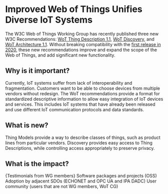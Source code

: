 # Improved Web of Things Unifies Diverse IoT Systems

The W3C Web of Things Working Group has recently published three new W3C Recommendations: 
[WoT Thing Description 1.1](https://www.w3.org/TR/wot-thing-description11/), 
[WoT Discovery](https://www.w3.org/TR/wot-discovery/), 
and 
[WoT Architecture 1.1](https://www.w3.org/TR/wot-architecture11/).
Without breaking compatibility with the [first release in 2020](https://www.w3.org/2020/04/pressrelease-wot-rec.html),
these new recommendations improve and expand the scope of the Web of Things,
and add significant new functionality.

## Why is it important?
Currently, IoT systems suffer from lack of interoperability and fragmentation.
Customers want to be able to choose devices from multiple vendors without redesign.
The WoT recommendations provide a format for standardized descriptive information to allow easy integration of IoT devices and services.
This includes IoT systems that have already been released and use different IoT communication protocols and data standards.

## What is new?
Thing Models provide a way to describe classes of things, such as product lines from particular vendors.
Discovery provides easy access to Thing Descriptions, while controlling access appropriately to preserve privacy.

## What is the impact?
{Testimonials from WG members}
Software packages and projects (OSS)
Adoption by adjacent SDOs (ECHONET and OPC UA and IPA DADC)
User community (users that are not WG members, WoT CG)
